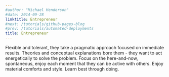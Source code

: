 ```yaml
---
#author: "Michael Henderson"
#date: 2014-09-28
linktitle: Entrepreneur
#next: /tutorials/github-pages-blog
#prev: /tutorials/automated-deployments
title: Entrepreneur
---
```


Flexible and tolerant, they take a pragmatic approach focused on immediate results. Theories and conceptual explanations bore them - they want to act energetically to solve the problem. Focus on the here-and-now, spontaneous, enjoy each moment that they can be active with others. Enjoy material comforts and style. Learn best through doing.

